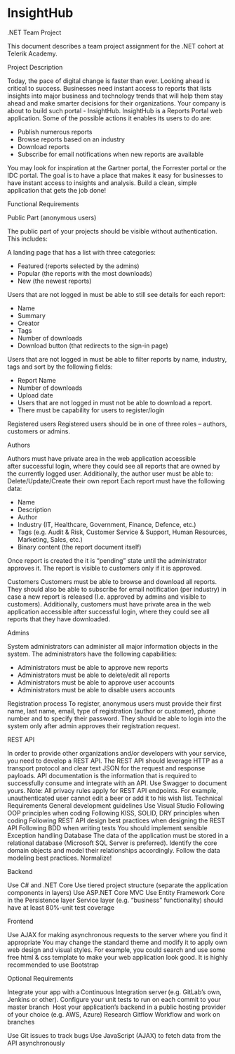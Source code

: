 # InsightHub
.NET Team Project

This document describes a team project assignment for the .NET cohort at Telerik Academy.

Project Description

Today, the pace of digital change is faster than ever. Looking ahead is critical to success. Businesses need instant access to reports that lists insights into major business and technology trends that will help them stay ahead and make smarter decisions for their organizations. Your company is about to build such portal - InsightHub. InsightHub is a Reports Portal web application. Some of the possible actions it enables its users to do are:

- Publish numerous reports 
- Browse reports based on an industry 
- Download reports
- Subscribe for email notifications when new reports are available 

You may look for inspiration at the Gartner portal, the Forrester portal or the IDC portal. The goal is to have a place that makes it easy for businesses to have instant access to insights and analysis. Build a clean, simple application that gets the job done!

Functional Requirements

Public Part (anonymous users)

The public part of your projects should be visible without authentication. This includes:

A landing page that has a list with three categories:
- Featured (reports selected by the admins)
- Popular (the reports with the most downloads)
- New (the newest reports)

Users that are not logged in must be able to still see details for each report:
- Name
- Summary
- Creator
- Tags
- Number of downloads
- Download button (that redirects to the sign-in page)

Users that are not logged in must be able to filter reports by name, industry, tags and sort by the following fields:
- Report Name
- Number of downloads
- Upload date
- Users that are not logged in must not be able to download a report.
- There must be capability for users to register/login

Registered users
Registered users should be in one of three roles – authors, customers or admins.

Authors

Authors must have private area in the web application accessible after successful login, where they could see all reports that are owned by the currently logged user. Additionally, the author user must be able to:
Delete/Update/Create their own report
Each report must have the following data:
- Name
- Description
- Author
- Industry (IT, Healthcare, Government, Finance, Defence, etc.)
- Tags (e.g. Audit & Risk, Customer Service & Support, Human Resources, Marketing, Sales,  etc.)
- Binary content (the report document itself)

Once report is created the it is “pending” state until the administrator approves it. The report is visible to customers only if it is approved.

Customers
Customers must be able to browse and download all reports. They should also be able to subscribe for email notification (per industry) in case a new report is released (I.e. approved by admins and visible to customers).
Additionally, customers must have private area in the web application accessible after successful login, where they could see all reports that they have downloaded.

Admins

System administrators can administer all major information objects in the system. The administrators have the following capabilities:
- Administrators must be able to approve new reports
- Administrators must be able to delete/edit all reports
- Administrators must be able to approve user accounts
- Administrators must be able to disable users accounts

Registration process
To register, anonymous users must provide their first name, last name, email, type of registration (author or customer), phone number and to specify their password. They should be able to login into the system only after admin approves their registration request.

REST API

In order to provide other organizations and/or developers with your service, you need to develop a REST API. The REST API should leverage HTTP as a transport protocol and clear text JSON for the request and response payloads.
API documentation is the information that is required to successfully consume and integrate with an API. Use Swagger to document yours.
Note: All privacy rules apply for REST API endpoints. For example, unauthenticated user cannot edit a beer or add it to his wish list.
Technical Requirements
General development guidelines
Use Visual Studio
Following OOP principles when coding
Following KISS, SOLID, DRY principles when coding
Following REST API design best practices when designing the REST API
Following BDD when writing tests
You should implement sensible Exception handling
Database
The data of the application must be stored in a relational database (Microsoft SQL Server is preferred). Identify the core domain objects and model their relationships accordingly. Follow the data modeling best practices. Normalize!

Backend

Use C# and .NET Core
Use tiered project structure (separate the application components in layers)
Use ASP.NET Core MVC
Use Entity Framework Core in the Persistence layer
Service layer (e.g. “business” functionality) should have at least 80%-unit test coverage

Frontend

Use AJAX for making asynchronous requests to the server where you find it appropriate
You may change the standard theme and modify it to apply own web design and visual styles. For example, you could search and use some free html & css template to make your web application look good. 
It is highly recommended to use Bootstrap

Optional Requirements

Integrate your app with a Continuous Integration server (e.g. GitLab’s own, Jenkins or other). Configure your unit tests to run on each commit to your master branch 
Host your application’s backend in a public hosting provider of your choice (e.g. AWS, Azure)
Research Gitflow Workflow and work on branches

Use Git issues to track bugs
Use JavaScript (AJAX) to fetch data from the API asynchronously 